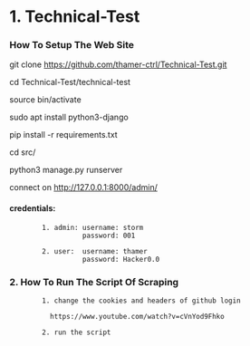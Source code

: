 # 1. Technical-Test

### How To Setup The Web Site

git clone https://github.com/thamer-ctrl/Technical-Test.git

cd Technical-Test/technical-test

source bin/activate

sudo apt install python3-django

pip install -r requirements.txt

cd src/

python3 manage.py runserver

connect on http://127.0.0.1:8000/admin/

#### credentials:
            1. admin: username: storm
                      password: 001
                      
            2. user:  username: thamer
                      password: Hacker0.0

### 2. How To Run The Script Of Scraping

            1. change the cookies and headers of github login
            
              https://www.youtube.com/watch?v=cVnYod9Fhko
              
            2. run the script
